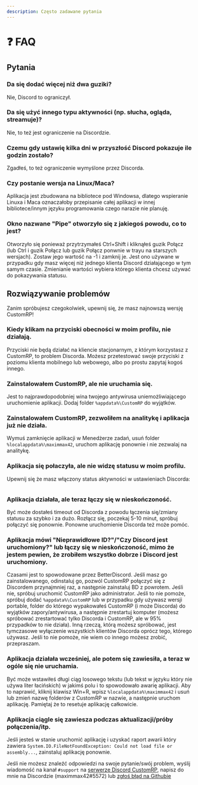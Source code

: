 ```yaml
---
description: Często zadawane pytania
---
```


# ❓ FAQ

## Pytania

### Da się dodać więcej niż dwa guziki?

Nie, Discord to ograniczył.

### Da się użyć innego typu aktywności (np. słucha, ogląda, streamuje)?

Nie, to też jest ograniczenie na Discordzie.

### Czemu gdy ustawię kilka dni w przyszłość Discord pokazuje ile godzin zostało?

Zgadłeś, to też ograniczenie wymyślone przez Discorda.

### Czy postanie wersja na Linux/Maca?

Aplikacja jest zbudowana na bibliotece pod Windowsa, dlatego wspieranie Linuxa i Maca oznaczałoby przepisanie całej aplikacji w innej bibliotece/innym języku programowania czego narazie nie planuję.

### Okno nazwane "Pipe" otworzyło się z jakiegoś powodu, co to jest?

Otworzyło się ponieważ przytrzymałeś Ctrl+Shift i kliknąłeś guzik Połącz (lub Ctrl i guzik Połącz lub guzik Połącz ponwnie w trayu na starszych wersjach). Zostaw jego wartość na -1 i zamknij je. Jest ono używane w przypadku gdy masz więcej niż jednego klienta Discord działającego w tym samym czasie. Zmienianie wartości wybiera którego klienta chcesz używać do pokazywania statusu.

## Rozwiązywanie problemów

Zanim spróbujesz czegokolwiek, upewnij się, że masz najnowszą wersję CustomRP!

### Kiedy klikam na przyciski obecności w moim profilu, nie działają.

Przyciski nie będą działać na kliencie stacjonarnym, z którym korzystasz z CustomRP, to problem Discorda. Możesz przetestować swoje przyciski z poziomu klienta mobilnego lub webowego, albo po prostu zapytaj kogoś innego.

### Zainstalowałem CustomRP, ale nie uruchamia się.

Jest to najprawdopodobniej wina twojego antywirusa uniemożliwiającego uruchomienie aplikacji. Dodaj folder `%appdata%\CustomRP` do wyjątków.

### Zainstalowałem CustomRP, zezwoliłem na analitykę i aplikacja już nie działa.

Wymuś zamknięcie aplikacji w Menedżerze zadań, usuń folder `%localappdata%\maximmax42`, uruchom aplikację ponownie i nie zezwalaj na analitykę.

### Aplikacja się połaczyła, ale nie widzę statusu w moim profilu.

Upewnij się że masz włączony status aktywności w ustawieniach Discorda:

<figure><img src="https://user-images.githubusercontent.com/79161805/195936167-0f5cb6b3-8cb6-4474-97d7-a18c301b9e7e.png" alt=""><figcaption></figcaption></figure>

### Aplikacja działała, ale teraz łączy się w nieskończoność.

Być może dostałeś timeout od Discorda z powodu łączenia się/zmiany statusu za szybko i za dużo. Rozłącz się, poczekaj 5-10 minut, spróbuj połączyć się ponownie. Ponowne uruchomienie Discorda też może pomóc.

### Aplikacja mówi "Nieprawidłowe ID?"/"Czy Discord jest uruchomiony?" lub łączy się w nieskończoność, mimo że jestem pewien, że zrobiłem wszystko dobrze i Discord jest uruchomiony.

Czasami jest to spowodowane przez BetterDiscord. Jeśli masz go zainstalowanego, odinstaluj go, pozwól CustomRP połączyć się z Discordem przynajmniej raz, a następnie zainstaluj BD z powrotem. Jeśli nie, spróbuj uruchomić CustomRP jako administrator. Jeśli to nie pomoże, spróbuj dodać `%appdata%\CustomRP` lub w przypadku gdy używasz wersji portable, folder do którego wypakowałeś CustomRP (i może Discorda) do wyjątków zapory/antywirusa, a następnie zrestartuj komputer (możesz spróbować zrestartować tylko Discorda i CustomRP, ale w 95% przypadków to nie działa). Inną rzeczą, którą możesz spróbować, jest tymczasowe wyłączenie wszystkich klientów Discorda oprócz tego, którego używasz. Jeśli to nie pomoże, nie wiem co innego możesz zrobić, przepraszam.

### Aplikacja działała wcześniej, ale potem się zawiesiła, a teraz w ogóle się nie uruchamia.

Być może wstawiłeś długi ciąg losowego tekstu (lub tekst w języku który nie używa liter łacińskich) w jakimś polu i to spowodowało awarię aplikacji. Aby to naprawić, kliknij klawisz Win+R, wpisz `%localappdata%\maximmax42` i usuń lub zmień nazwę folderów z CustomRP w nazwie, a następnie uruchom aplikację. Pamiętaj że to resetuje aplikację całkowicie.

### Aplikacja ciągle się zawiesza podczas aktualizacji/próby połączenia/itp.

Jeśli jesteś w stanie uruchomić aplikację i uzyskać raport awarii który zawiera `System.IO.FileNotFoundException: Could not load file or assembly...`, zainstaluj aplikację ponownie.

Jeśli nie możesz znaleźć odpowiedzi na swoje pytanie/swój problem, wyślij wiadomość na kanał `#support` na [serwerze Discord CustomRP](https://www.customrp.xyz/discordserver), napisz do mnie na Discordzie (maximmax42#5572) lub [zgłoś błąd na Githubie](https://github.com/maximmax42/Discord-CustomRP/issues/new/choose)
